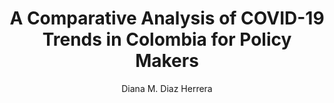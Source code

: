 ---
paperId: 22
author: Diana M. Diaz Herrera
publicationauthor: Diaz Herrera, D. M.
title: A Comparative Analysis of COVID-19 Trends in Colombia for Policy Makers
pitch: https://slideslive.com/38930551/a-comparative-analysis-of-covid19-trends-in-colombia-for-policy-makers?ref=folder-55828
poster: Poster_Diana_Diaz
alt: --
type: Poster
topic: Applications
subtopic: Machine Learning
link: 
conference: icml
year: 2020
tags: icml-2020-nopitch
location: Virtual
---